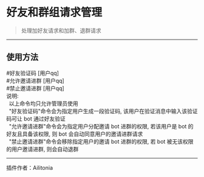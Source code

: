 # 好友和群组请求管理
> 处理加好友请求和加群、退群请求

---
## 使用方法
\#好友验证码 [用户qq]<br/>
\#允许邀请进群 [用户qq]<br/>
\#禁止邀请进群 [用户qq]<br/>
说明:<br/>
&ensp;以上命令均只允许管理员使用<br/>
&ensp;"好友验证码"命令会为指定用户生成一段验证码, 该用户在验证消息中输入该验证码可让 bot 通过好友验证<br/>
&ensp;"允许邀请进群"命令会为指定用户分配邀请 bot 进群的权限, 若该用户是 bot 的好友且具备该权限, 则 bot 会自动同意用户的邀请进群请求<br/>
&ensp;"禁止邀请进群"命令会移除指定用户的邀请 bot 进群的权限, 若 bot 被无该权限的用户邀请进群, 则会自动退群


---
插件作者：Ailitonia